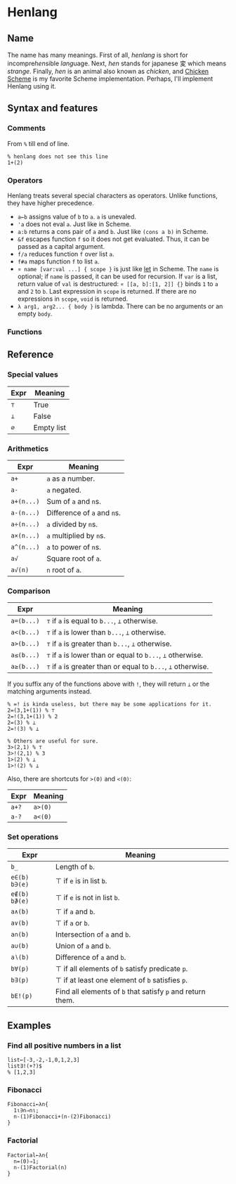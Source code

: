 # Henlang

## Name

The name has many meanings. First of all, *henlang* is short for incompre*hen*sible *lang*uage. Next, *hen* stands for japanese 変 which means *strange*. Finally, *hen* is an animal also known as *chicken*, and [Chicken Scheme](https://call-cc.org) is my favorite Scheme implementation. Perhaps, I'll implement Henlang using it.

## Syntax and features

### Comments

From `%` till end of line.

```
% henlang does not see this line
1+(2)
```

### Operators

Henlang treats several special characters as operators. Unlike functions, they have higher precedence.

- `a←b` assigns value of `b` to `a`. `a` is unevaled.
- `'a` does not eval `a`. Just like in Scheme.
- `a:b` returns a cons pair of `a` and `b`. Just like `(cons a b)` in Scheme.
- `&f` escapes function `f` so it does not get evaluated. Thus, it can be passed as a capital argument.
- `f/a` reduces function `f` over list `a`.
- `f#a` maps function `f` to list `a`.
- `¤ name [var:val ...] { scope }` is just like [let](https://api.call-cc.org/5/doc/scheme/let) in Scheme. The `name` is optional; if `name` is passed, it can be used for recursion. If `var` is a list, return value of `val` is destructured: `¤ [[a, b]:[1, 2]] {}` binds `1` to `a` and `2` to `b`. Last expression in `scope` is returned. If there are no expressions in `scope`, `void` is returned.
- `λ arg1, arg2... { body }` is lambda. There can be no arguments or an empty `body`.

### Functions

## Reference

### Special values

Expr | Meaning
-----|--------
`⊤`|True
`⊥`|False
`∅`|Empty list

### Arithmetics

Expr | Meaning
-----|--------
`a+`| `a` as a number.
`a-`| `a` negated.
`a+(n...)` | Sum of `a` and `n`s.
`a-(n...)` | Difference of `a` and `n`s.
`a÷(n...)` | `a` divided by `n`s.
`a×(n...)` | `a` multiplied by `n`s.
`a^(n...)` | `a` to power of `n`s.
`a√` | Square root of `a`.
`a√(n)` | `n` root of `a`.

### Comparison

Expr|Meaning
----|----
`a=(b...)`|`⊤` if `a` is equal to `b...`, `⊥` otherwise.
`a<(b...)`|`⊤` if `a` is lower than `b...`, `⊥` otherwise.
`a>(b...)`|`⊤` if `a` is greater than `b...`, `⊥` otherwise.
`a≤(b...)`|`⊤` if `a` is lower than or equal to `b...`, `⊥` otherwise.
`a≥(b...)`|`⊤` if `a` is greater than or equal to `b...`, `⊥` otherwise.

If you suffix any of the functions above with `!`, they will return `⊥` or the matching arguments instead.

```
% =! is kinda useless, but there may be some applications for it.
2=(3,1+(1)) % ⊤
2=!(3,1+(1)) % 2
2=(3) % ⊥
2=!(3) % ⊥

% Others are useful for sure.
3>(2,1) % ⊤
3>!(2,1) % 3
1>(2) % ⊥
1>!(2) % ⊥
```

Also, there are shortcuts for `>(0)` and `<(0)`:

Expr|Meaning
----|-------
`a+?`|`a>(0)`
`a-?`|`a<(0)`

### Set operations

Expr | Meaning
-----|--------
`b_` | Length of `b`.
`e∈(b)` `b∋(e)` | ⊤ if `e` is in list `b`.
`e∉(b)` `b∌(e)` | ⊤ if `e` is not in list `b`. 
`a∧(b)` | ⊤ if `a` and `b`. 
`a∨(b)` | ⊤ if `a` or `b`. 
`a∩(b)` | Intersection of `a` and `b`. 
`a∪(b)` | Union of `a` and `b`.
`a∖(b)` | Difference of `a` and `b`.
`b∀(p)` | ⊤ if all elements of `b` satisfy predicate `p`.
`b∃(p)` | ⊤ if at least one element of `b` satisfies `p`.
`bE!(p)` | Find all elements of `b` that satisfy `p` and return them.

## Examples

### Find all positive numbers in a list

```
list←[-3,-2,-1,0,1,2,3]
list∃!(+?)$
% [1,2,3]
```

### Fibonacci

```
Fibonacci←λn{
  1ι∋n⇒nι;
  n-(1)Fibonacci+(n-(2)Fibonacci)
}
```

### Factorial

```
Factorial←λn{
  n=(0)⇒1;
  n-(1)Factorial(n)
}
```

